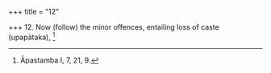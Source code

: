 +++
title = "12"

+++
12. Now (follow) the minor offences, entailing loss of caste (upapātaka), [^8] 


[^8]:  Āpastamba I, 7, 21, 9.
